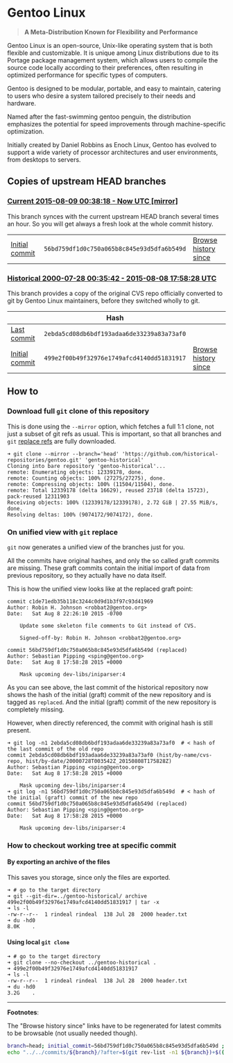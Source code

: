 # Gentoo Linux

> **A Meta-Distribution Known for Flexibility and Performance**

Gentoo Linux is an open-source, Unix-like operating system that is both flexible and customizable.
It is unique among Linux distributions due to its Portage package management system,
which allows users to compile the source code locally according to their preferences,
often resulting in optimized performance for specific types of computers.

Gentoo is designed to be modular, portable, and easy to maintain,
catering to users who desire a system tailored precisely to their needs and hardware.

Named after the fast-swimming gentoo penguin, the distribution emphasizes the potential for speed improvements
through machine-specific optimization.

Initially created by Daniel Robbins as Enoch Linux,
Gentoo has evolved to support a wide variety of processor architectures and user environments, from desktops to servers.

[Gentoo Linux - Wikipedia]: https://en.wikipedia.org/wiki/Gentoo_linux
[Gentoo Wiki]: https://wiki.gentoo.org/
[Gentoo - Gentoo wiki]: https://wiki.gentoo.org/wiki/Gentoo
[Gentoo - Wikipedia]: https://en.wikipedia.org/wiki/Gentoo
[Gentoo Linux - Simple English Wikipedia, the free encyclopedia]: https://simple.wikipedia.org/wiki/Gentoo_Linux


## Copies of upstream HEAD branches

### [Current 2015-08-09 00:38:18 - Now UTC [mirror]](../../tree/head)

This branch synces with the current upstream HEAD branch several times an hour.
So you will get always a fresh look at the whole commit history.

| | | |
| --- | --- | --- |
[Initial commit][head-initial-commit] | `56bd759df1d0c750a065b8c845e93d5dfa6b549d` | [Browse history since][head-initial-browse-since]

### [Historical 2000-07-28 00:35:42 - 2015-08-08 17:58:28 UTC](../../tree/hist/by-date/20000728T003542Z_20150808T175828Z)
This branch provides a copy of the original CVS repo officially converted to git by Gentoo Linux maintainers, before they switched wholly to git.

|  | Hash | |
| --- | --- | ---
[Last commit][historical-last-commit] | `2ebda5cd08db6bdf193adaa6de33239a83a73af0` |
[Initial commit][historical-initial-commit] | `499e2f00b49f32976e1749afcd4140dd51831917` | [Browse history since][historical-initial-browse-since]

## How to

### Download full `git` clone of this repository

This is done using the `--mirror` option, which fetches a full 1:1 clone, not just a subset of git refs as usual.
This is important, so that all branches and `git` [replace refs](https://git-scm.com/docs/git-replace) are fully downloaded.

```console
➜ git clone --mirror --branch='head' 'https://github.com/historical-repositories/gentoo.git' 'gentoo-historical'
Cloning into bare repository 'gentoo-historical'...
remote: Enumerating objects: 12339178, done.
remote: Counting objects: 100% (27275/27275), done.
remote: Compressing objects: 100% (11504/11504), done.
remote: Total 12339178 (delta 16629), reused 23718 (delta 15723), pack-reused 12311903
Receiving objects: 100% (12339178/12339178), 2.72 GiB | 27.55 MiB/s, done.
Resolving deltas: 100% (9074172/9074172), done.
```

<!--
TODO:
Alternative way
➜ git clone ...
➜ git fetch origin 'refs/replace/*:refs/replace/*'
-->

### On unified view with `git` replace

`git` now generates a unified view of the branches just for you.

All the commits have original hashes, and only the so called graft commits are missing.
These graft commits contain the initial import of data from previous repository, so they actually have no data itself.

This is how the unified view looks like at the replaced graft point:

```plain
commit c1de71edb35b118c3244c0d9d1b3f97c93d41969
Author: Robin H. Johnson <robbat2@gentoo.org>
Date:   Sat Aug 8 22:26:10 2015 -0700

    Update some skeleton file comments to Git instead of CVS.
    
    Signed-off-by: Robin H. Johnson <robbat2@gentoo.org>

commit 56bd759df1d0c750a065b8c845e93d5dfa6b549d (replaced)
Author: Sebastian Pipping <sping@gentoo.org>
Date:   Sat Aug 8 17:58:28 2015 +0000

    Mask upcoming dev-libs/iniparser:4
```

As you can see above, the last commit of the historical repository now shows the hash of the initial (graft) commit of the new repository and is tagged as `replaced`.
And the initial (graft) commit of the new repository is completely missing.

However, when directly referenced, the commit with original hash is still present.

```console
➜ git log -n1 2ebda5cd08db6bdf193adaa6de33239a83a73af0  # < hash of the last commit of the old repo
commit 2ebda5cd08db6bdf193adaa6de33239a83a73af0 (hist/by-name/cvs-repo, hist/by-date/20000728T003542Z_20150808T175828Z)
Author: Sebastian Pipping <sping@gentoo.org>
Date:   Sat Aug 8 17:58:28 2015 +0000

    Mask upcoming dev-libs/iniparser:4
➜ git log -n1 56bd759df1d0c750a065b8c845e93d5dfa6b549d  # < hash of the initial (graft) commit of the new repo
commit 56bd759df1d0c750a065b8c845e93d5dfa6b549d (replaced)
Author: Sebastian Pipping <sping@gentoo.org>
Date:   Sat Aug 8 17:58:28 2015 +0000

    Mask upcoming dev-libs/iniparser:4
```

### How to checkout working tree at specific commit

#### By exporting an archive of the files

This saves you storage, since only the files are exported.

```console
➜ # go to the target directory
➜ git --git-dir=../gentoo-historical/ archive 499e2f00b49f32976e1749afcd4140dd51831917 | tar -x
➜ ls -l
-rw-r--r--  1 rindeal rindeal  138 Jul 28  2000 header.txt
➜ du -hd0
8.0K    .
```

#### Using local `git clone`

```console
➜ # go to the target directory
➜ git clone --no-checkout ../gentoo-historical .
➜ 499e2f00b49f32976e1749afcd4140dd51831917
➜ ls -l
-rw-r--r--  1 rindeal rindeal  138 Jul 28  2000 header.txt
➜ du -hd0
3.2G    .
````

---

**Footnotes**:

The "Browse history since" links have to be regenerated for latest commits to be browsable (not usually needed though).

```sh
branch=head; initial_commit=56bd759df1d0c750a065b8c845e93d5dfa6b549d ;
echo "../../commits/${branch}/?after=$(git rev-list -n1 ${branch})+$(( "$(git rev-list --count "${initial_commit}..${branch}")" - 1 ))"
```

[head-initial-browse-since]:     ../../commits/head/?after=69185febec321c8ff4e44df069ddd4916aa1e071+834050
[head-initial-commit]:           ../../commit/56bd759df1d0c750a065b8c845e93d5dfa6b549d

[historical-initial-browse-since]:  ../../commits/hist/by-date/20000728T003542Z_20150808T175828Z/?after=2ebda5cd08db6bdf193adaa6de33239a83a73af0+788890
[historical-last-commit]:           ../../commit/2ebda5cd08db6bdf193adaa6de33239a83a73af0
[historical-initial-commit]:        ../../commit/499e2f00b49f32976e1749afcd4140dd51831917
